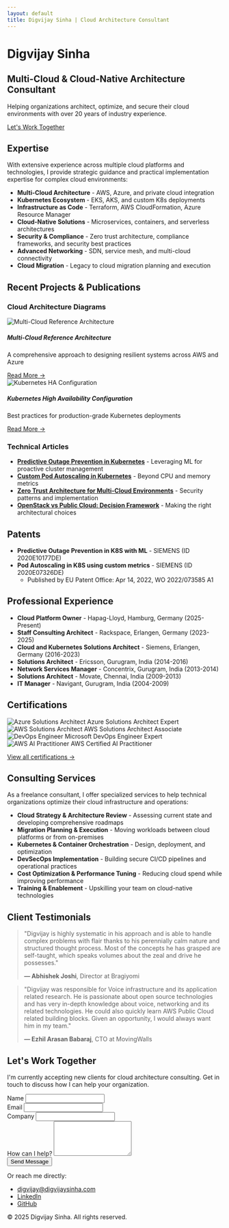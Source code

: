 ```yaml
---
layout: default
title: Digvijay Sinha | Cloud Architecture Consultant
---
```


<div class="hero">
  <div class="container">
    <h1>Digvijay Sinha</h1>
    <h2>Multi-Cloud & Cloud-Native Architecture Consultant</h2>
    <p class="lead">Helping organizations architect, optimize, and secure their cloud environments with over 20 years of industry experience.</p>
    <a href="#contact" class="btn btn-primary">Let's Work Together</a>
  </div>
</div>

## Expertise

With extensive experience across multiple cloud platforms and technologies, I provide strategic guidance and practical implementation expertise for complex cloud environments:

- **Multi-Cloud Architecture** - AWS, Azure, and private cloud integration
- **Kubernetes Ecosystem** - EKS, AKS, and custom K8s deployments
- **Infrastructure as Code** - Terraform, AWS CloudFormation, Azure Resource Manager
- **Cloud-Native Solutions** - Microservices, containers, and serverless architectures
- **Security & Compliance** - Zero trust architecture, compliance frameworks, and security best practices
- **Advanced Networking** - SDN, service mesh, and multi-cloud connectivity
- **Cloud Migration** - Legacy to cloud migration planning and execution

## Recent Projects & Publications

### Cloud Architecture Diagrams

<div class="row">
  <div class="col-md-6">
    <div class="card">
      <img src="/assets/images/multi-cloud-architecture.png" alt="Multi-Cloud Reference Architecture">
      <div class="card-body">
        <h5>Multi-Cloud Reference Architecture</h5>
        <p>A comprehensive approach to designing resilient systems across AWS and Azure</p>
        <a href="/architecture/multi-cloud-reference">Read More →</a>
      </div>
    </div>
  </div>
  <div class="col-md-6">
    <div class="card">
      <img src="/assets/images/kubernetes-ha.png" alt="Kubernetes HA Configuration">
      <div class="card-body">
        <h5>Kubernetes High Availability Configuration</h5>
        <p>Best practices for production-grade Kubernetes deployments</p>
        <a href="/architecture/kubernetes-ha">Read More →</a>
      </div>
    </div>
  </div>
</div>

### Technical Articles

- [**Predictive Outage Prevention in Kubernetes**](/blog/predictive-outage-k8s) - Leveraging ML for proactive cluster management
- [**Custom Pod Autoscaling in Kubernetes**](/blog/pod-autoscaling) - Beyond CPU and memory metrics
- [**Zero Trust Architecture for Multi-Cloud Environments**](/blog/zero-trust-multi-cloud) - Security patterns and implementation
- [**OpenStack vs Public Cloud: Decision Framework**](/blog/openstack-vs-public-cloud) - Making the right architectural choices

## Patents

- **Predictive Outage Prevention in K8S with ML** - SIEMENS (ID 2020E10177DE)
- **Pod Autoscaling in K8S using custom metrics** - SIEMENS (ID 2020E07326DE)
  - Published by EU Patent Office: Apr 14, 2022, WO 2022/073585 A1

## Professional Experience

- **Cloud Platform Owner** - Hapag-Lloyd, Hamburg, Germany (2025-Present)
- **Staff Consulting Architect** - Rackspace, Erlangen, Germany (2023-2025)
- **Cloud and Kubernetes Solutions Architect** - Siemens, Erlangen, Germany (2016-2023)
- **Solutions Architect** - Ericsson, Gurugram, India (2014-2016)
- **Network Services Manager** - Concentrix, Gurugram, India (2013-2014)
- **Solutions Architect** - Movate, Chennai, India (2009-2013)
- **IT Manager** - Navigant, Gurugram, India (2004-2009)

## Certifications

<div class="certification-grid">
  <div class="cert">
    <img src="/assets/images/azure-architect.png" alt="Azure Solutions Architect">
    <span>Azure Solutions Architect Expert</span>
  </div>
  <div class="cert">
    <img src="/assets/images/aws-architect.png" alt="AWS Solutions Architect">
    <span>AWS Solutions Architect Associate</span>
  </div>
  <div class="cert">
    <img src="/assets/images/devops.png" alt="DevOps Engineer">
    <span>Microsoft DevOps Engineer Expert</span>
  </div>
  <div class="cert">
    <img src="/assets/images/aws-ai.png" alt="AWS AI Practitioner">
    <span>AWS Certified AI Practitioner</span>
  </div>
</div>

[View all certifications →](/certifications)

## Consulting Services

As a freelance consultant, I offer specialized services to help technical organizations optimize their cloud infrastructure and operations:

- **Cloud Strategy & Architecture Review** - Assessing current state and developing comprehensive roadmaps
- **Migration Planning & Execution** - Moving workloads between cloud platforms or from on-premises
- **Kubernetes & Container Orchestration** - Design, deployment, and optimization
- **DevSecOps Implementation** - Building secure CI/CD pipelines and operational practices
- **Cost Optimization & Performance Tuning** - Reducing cloud spend while improving performance
- **Training & Enablement** - Upskilling your team on cloud-native technologies

## Client Testimonials

> "Digvijay is highly systematic in his approach and is able to handle complex problems with flair thanks to his perennially calm nature and structured thought process. Most of the concepts he has grasped are self-taught, which speaks volumes about the zeal and drive he possesses."
> 
> **— Abhishek Joshi**, Director at Bragiyomi

> "Digvijay was responsible for Voice infrastructure and its application related research. He is passionate about open source technologies and has very in-depth knowledge about voice, networking and its related technologies. He could also quickly learn AWS Public Cloud related building blocks. Given an opportunity, I would always want him in my team."
> 
> **— Ezhil Arasan Babaraj**, CTO at MovingWalls

<div id="contact" class="contact-section">
  <h2>Let's Work Together</h2>
  <p>I'm currently accepting new clients for cloud architecture consulting. Get in touch to discuss how I can help your organization.</p>
  
  <form action="https://formspree.io/f/your-form-id" method="POST">
    <div class="form-group">
      <label for="name">Name</label>
      <input type="text" name="name" id="name" required>
    </div>
    <div class="form-group">
      <label for="email">Email</label>
      <input type="email" name="_replyto" id="email" required>
    </div>
    <div class="form-group">
      <label for="company">Company</label>
      <input type="text" name="company" id="company">
    </div>
    <div class="form-group">
      <label for="message">How can I help?</label>
      <textarea name="message" id="message" rows="5" required></textarea>
    </div>
    <button type="submit" class="btn btn-primary">Send Message</button>
  </form>
  
  <div class="contact-alternatives">
    <p>Or reach me directly:</p>
    <ul>
      <li><a href="mailto:digvijay@digvijaysinha.com"><i class="fa fa-envelope"></i> digvijay@digvijaysinha.com</a></li>
      <li><a href="https://www.linkedin.com/in/digvijaysinha"><i class="fa fa-linkedin"></i> LinkedIn</a></li>
      <li><a href="https://github.com/digvijaysinha"><i class="fa fa-github"></i> GitHub</a></li>
    </ul>
  </div>
</div>

<div class="footer">
  <div class="container">
    <p>&copy; 2025 Digvijay Sinha. All rights reserved.</p>
  </div>
</div>
